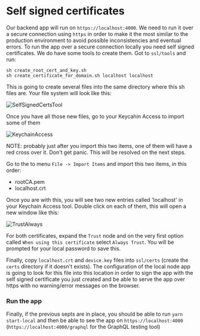 # Self signed certificates
Our backend app will run on `https://localhost:4000`. We need to run it over a secure connection using `https` in order to make it the most similar to the production environment to avoid possible inconsistencies and eventual errors.
To run the app over a secure connection locally you need self signed certificates. We do have some tools to create them. Got to `ssl/tools` and run:

```
sh create_root_cert_and_key.sh
sh create_certificate_for_domain.sh localhost localhost
```

This is going to create several files into the same directory where this sh files are. Your file system will look like this:

![SelfSignedCertsTool](http://res.cloudinary.com/yoinbol-dgarcia/image/upload/v1505843888/Screen_Shot_2017-09-19_at_11.53.16_AM_t5k9ac.png)

Once you have all those new files, go to your Keycahin Access to import some of them

![KeychainAccess](http://res.cloudinary.com/yoinbol-dgarcia/image/upload/v1505844059/Screen_Shot_2017-09-19_at_12.00.15_PM_uiaptl.png)

NOTE: probably just after you import this two items, one of them will have a red cross over it. Don't get panic. This will be resolved on the next steps.

Go to the to menu `File -> Import Items` and import this two items, in this order:
- rootCA.pem
- localhost.crt

Once you are with this, you will see two new entries called 'localhost' in your Keychain Access tool. Double click on each of them, this will open a new window like this:

![TrustAlways](http://res.cloudinary.com/yoinbol-dgarcia/image/upload/v1505844401/Screen_Shot_2017-09-19_at_12.05.35_PM_b1j3ob.png)

For both certificates, expand the `Trust` node and on the very first option called `When using this certificate` select `Always Trust`. You will be prompted for your local password to save this.

Finally, copy `localhost.crt` and `device.key` files into `ssl/certs` (create the `certs` directory if it doesn't exists). The configuration of the local node app is going to look for this file into this location in order to sign the app with the self signed certificate you just created and be able to serve the app over https with no warning/error messages on the browser.

### Run the app
Finally, if the previous septs are in place, you should be able to run `yarn start-local` and then be able to see the app on `https://localhost:4000` (`https://localhost:4000/graphql` for the GraphQL testing tool)